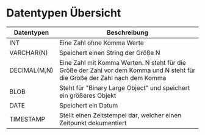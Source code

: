# Datentypen Übersicht
|Datentypen|Beschreibung|
|-|-|
|INT|Eine Zahl ohne Komma Werte|
|VARCHAR(N)|Speichert einen String der Größe N|
|DECIMAL(M,N)|Eine Zahl mit Komma Werten. N steht für die Größe der Zahl vor dem Komma und N steht für die Größe der Zahl nach dem Komma|
|BLOB|Steht für "Binary Large Object" und speichert ein größeres Objekt|
|DATE|Speichert ein Datum|
|TIMESTAMP|Stellt einen Zeitstempel dar, welcher einen Zeitpunkt dokumentiert|